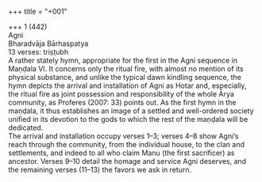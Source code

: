 +++
title = "+001"

+++
1 (442)  
Agni  
Bharadvāja Bārhaspatya  
13 verses: triṣṭubh  
A rather stately hymn, appropriate for the first in the Agni sequence in Maṇḍala VI.  It concerns only the ritual fire, with almost no mention of its physical substance, and unlike the typical dawn kindling sequence, the hymn depicts the arrival and  installation of Agni as Hotar and, especially, the ritual fire as joint possession  and responsibility of the whole Ārya community, as Proferes (2007:  33)  points  out. As the first hymn in the maṇḍala, it thus establishes an image of a settled and  well-ordered society unified in its devotion to the gods to which the rest of the  maṇḍala will be dedicated.  
The arrival and installation occupy verses 1–3; verses 4–8 show Agni’s reach  through the community, from the individual house, to the clan and settlements, and  indeed to all who claim Manu (the first sacrificer) as ancestor. Verses 9–10 detail  the homage and service Agni deserves, and the remaining verses (11–13) the favors  we ask in return.  